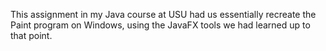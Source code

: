 This assignment in my Java course at USU had us essentially recreate the Paint program on Windows, using the JavaFX tools we had learned up to that point.
